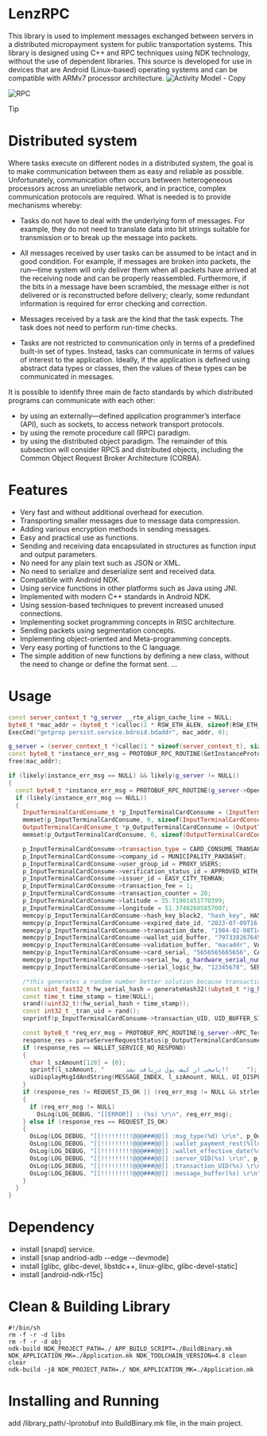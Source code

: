 # LenzRPC
This library is used to implement messages exchanged between servers in a distributed micropayment system for public transportation systems.
This library is designed using C++ and RPC techniques using NDK technology, without the use of dependent libraries. This source is developed for use in devices that are Android (Linux-based) operating systems and can be compatible with ARMv7 processor architecture.
![Activity Model - Copy](https://github.com/user-attachments/assets/8f5424f6-502d-4c5a-bc07-a626dbd07c69)

![RPC](https://github.com/user-attachments/assets/a35297fe-d127-4e50-af14-b324f13959ed)

> [!TIP]
> # Distributed system
> Where tasks execute on different nodes in a distributed system, the goal is to make communication between them as easy and reliable as possible.
> Unfortunately, communication often occurs between heterogeneous processors across an unreliable network, and in practice, complex communication
> protocols are required. What is needed is to provide mechanisms whereby:
> - Tasks do not have to deal with the underlying form of messages.
>   For example, they do not need to translate data into bit strings suitable for transmission or to break up the message into packets.
>
> - All messages received by user tasks can be assumed to be intact and in good condition.
>   For example, if messages are broken into packets, the run—time system will only deliver them when all packets have arrived at
>   the receiving node and can be properly reassembled. Furthermore, if the bits in a message have been scrambled, the message
>   either is not delivered or is reconstructed before delivery; clearly, some redundant information is required for error checking and correction.
>
> - Messages received by a task are the kind that the task expects. The task does not need to perform run-time checks.
>
> - Tasks are not restricted to communication only in terms of a predefined built-in set of types. Instead, tasks can communicate in terms of
>   values of interest to the application. Ideally, if the application is defined using abstract data types or classes, then the values of these types can be communicated in messages.
>
> It is possible to identify three main de facto standards by which distributed programs can communicate with each other:
> - by using an externally—defined application programmer’s interface (API), such as sockets, to access network transport protocols.
> - by using the remote procedure call (RPC) paradigm.
> - by using the distributed object paradigm.
> The remainder of this subsection will consider RPCS and distributed objects, including the Common Object Request Broker Architecture (CORBA).


# Features
- Very fast and without additional overhead for execution.
- Transporting smaller messages due to message data compression.
- Adding various encryption methods in sending messages.
- Easy and practical use as functions.
- Sending and receiving data encapsulated in structures as function input and output parameters.
- No need for any plain text such as JSON or XML.
- No need to serialize and deserialize sent and received data.
- Compatible with Android NDK.
- Using service functions in other platforms such as Java using JNI.
- Implemented with modern C++ standards in Android NDK.
- Using session-based techniques to prevent increased unused connections.
- Implementing socket programming concepts in RISC architecture.
- Sending packets using segmentation concepts.
- Implementing object-oriented and Meta-programming concepts.
- Very easy porting of functions to the C language.
- The simple addition of new functions by defining a new class, without the need to change or define the format sent.
  ...
  
# Usage
```c++
const server_context_t *g_server __rte_align_cache_line = NULL;
byte8_t *mac_addr = (byte8_t *)calloc(1 * RSW_ETH_ALEN, sizeof(RSW_ETH_ALEN)); // no need longer,
ExecCmd("getprop persist.service.bdroid.bdaddr", mac_addr, 0);

g_server = (server_context_t *)calloc(1 * sizeof(server_context_t), sizeof(server_context_t));
const byte8_t *instance_err_msg = PROTOBUF_RPC_ROUTINE(GetInstanceProtoBufLib((server_context_t *const *)&g_server, (const byte8_t **)&mac_addr, (const rswConfigContext_t **)&g_rswConfigContext));
free(mac_addr);

if (likely(instance_err_msg == NULL) && likely(g_server != NULL))
{
  const byte8_t *instance_err_msg = PROTOBUF_RPC_ROUTINE(g_server->OpenSession());
  if (likely(instance_err_msg == NULL))
  {
    InputTerminalCardConsume_t *p_InputTerminalCardConsume = (InputTerminalCardConsume_t *)malloc(sizeof(InputTerminalCardConsume_t));
    memset(p_InputTerminalCardConsume, 0, sizeof(InputTerminalCardConsume_t));
    OutputTerminalCardConsume_t *p_OutputTerminalCardConsume = (OutputTerminalCardConsume_t *)malloc(sizeof(OutputTerminalCardConsume_t));
    memset(p_OutputTerminalCardConsume, 0, sizeof(OutputTerminalCardConsume_t));

    p_InputTerminalCardConsume->transaction_type = CARD_CONSUME_TRANSACTION;
    p_InputTerminalCardConsume->company_id = MUNICIPALITY_PAKDASHT;
    p_InputTerminalCardConsume->user_group_id = PROXY_USERS;
    p_InputTerminalCardConsume->verification_status_id = APPROVED_WITH_SHAHKAR;
    p_InputTerminalCardConsume->issuer_id = EASY_CITY_TEHRAN;
    p_InputTerminalCardConsume->transaction_fee = 1;
    p_InputTerminalCardConsume->transaction_counter = 20;
    p_InputTerminalCardConsume->latitude = 35.71901451770399;
    p_InputTerminalCardConsume->longitude = 51.37402605857007;
    memcpy(p_InputTerminalCardConsume->hash_key_block2, "hash_key", HASH_KEY_BLOCK2_SIZE);
    memcpy(p_InputTerminalCardConsume->expired_date_id, "2023-07-09T16:30:06.581Z", DATE_BUFFER_SIZE);
    memcpy(p_InputTerminalCardConsume->transaction_date, "1984-02-08T14:42:57.164Z", DATE_BUFFER_SIZE);
    memcpy(p_InputTerminalCardConsume->wallet_uid_buffer, "79733826764576", WALLET_UID_BUFFER_SIZE);
    memcpy(p_InputTerminalCardConsume->validation_buffer, "macaddr", VALIDATION_BUFFER_SIZE);
    memcpy(p_InputTerminalCardConsume->card_serial, "5656565665656", CARD_SERIAL_SIZE);
    memcpy(p_InputTerminalCardConsume->serial_hw, g_hardware_serial_number, SERIAL_HW_FIELD_SIZE);
    memcpy(p_InputTerminalCardConsume->serial_logic_hw, "12345678", SERIAL_HW_FIELD_SIZE);

    /*this generates a random number better solution because transaction UID must be unique per device! */
    const uint_fast32_t hw_serial_hash = generateHash32((ubyte8_t *)g_hardware_serial_number);
    const time_t time_stamp = time(NULL);
    srand((uint32_t)(hw_serial_hash + time_stamp));
    const int32_t _tran_uid = rand();
    snprintf(p_InputTerminalCardConsume->transaction_UID, UID_BUFFER_SIZE, "%d", _tran_uid); // only numeric, because RSW convert to numeric

    const byte8_t *req_err_msg = PROTOBUF_RPC_ROUTINE(g_server->RPC_TerminalCardConsume((const InputTerminalCardConsume_t *const *)&p_InputTerminalCardConsume, &p_OutputTerminalCardConsume));
    response_res = parseServerRequestStatus(p_OutputTerminalCardConsume->rsw_request_status);
    if (response_res == WALLET_SERVICE_NO_RESPOND)
    {
      char l_szAmount[128] = {0};
      sprintf(l_szAmount, "      پاسخی از کیف پول دریافت نشد!!     ");
      uiDisplayMsgIdAndString(MESSAGE_INDEX, l_szAmount, NULL, UI_DISPLAY_WAIT_TYPE_ANY_KEY, UI_DISPLAY_MSG_TYPE_ERROR_ALARM, FONT_SIZE12);
    }
    if (response_res != REQUEST_IS_OK || (req_err_msg != NULL && strlen(req_err_msg) > 0))
    {
      if (req_err_msg != NULL)
        OsLog(LOG_DEBUG, "[[ERROR]] : (%s) \r\n", req_err_msg);
    } else if (response_res == REQUEST_IS_OK)
    {
      OsLog(LOG_DEBUG, "[[!!!!!!!!!@@@###@@]] :msg_type(%d) \r\n", p_OutputTerminalCardConsume->msg_type);
      OsLog(LOG_DEBUG, "[[!!!!!!!!!@@@###@@]] :wallet_payment_rest(%lld) \r\n", p_OutputTerminalCardConsume->wallet_payment_rest);
      OsLog(LOG_DEBUG, "[[!!!!!!!!!@@@###@@]] :wallet_effective_date(%s) \r\n", p_OutputTerminalCardConsume->wallet_effective_date);
      OsLog(LOG_DEBUG, "[[!!!!!!!!!@@@###@@]] :server_UID(%s) \r\n", p_OutputTerminalCardConsume->server_UID);
      OsLog(LOG_DEBUG, "[[!!!!!!!!!@@@###@@]] :transaction_UID(%s) \r\n", p_OutputTerminalCardConsume->transaction_UID);
      OsLog(LOG_DEBUG, "[[!!!!!!!!!@@@###@@]] :message_buffer(%s) \r\n", p_OutputTerminalCardConsume->message_buffer);
    }         
  }
}
```
# Dependency
- install [snapd] service. 
- install [snap andriod-adb --edge --devmode]
- install [glibc, glibc-devel, libstdc++, linux-glibc, glibc-devel-static]
- install [android-ndk-r15c]

# Clean & Building Library
```script
#!/bin/sh
rm -f -r -d libs
rm -f -r -d obj
ndk-build NDK_PROJECT_PATH=./ APP_BUILD_SCRIPT=./BuildBinary.mk NDK_APPLICATION_MK=./Application.mk NDK_TOOLCHAIN_VERSION=4.8 clean
clear
ndk-build -j8 NDK_PROJECT_PATH=./ NDK_APPLICATION_MK=./Application.mk 
```

# Installing and Running
add /library_path/-lprotobuf into BuildBinary.mk file, in the main project.



